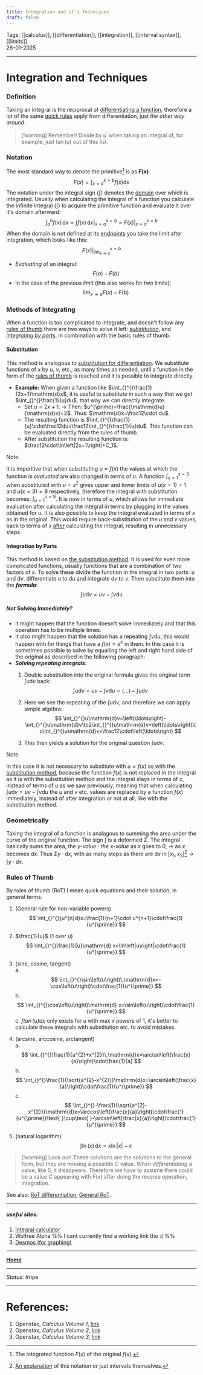 ```yaml
---
title: Integration and it's Techniques
draft: false
---
```

Tags: [[calculus]], [[differentiation]], [[integration]], [[interval syntax]], [[limits]] <br>26-01-2025

---
# Integration and Techniques
### Definition
Taking an integral is the reciprocal of [differentiating a function](Differentiation%20and%20Techniques.md), therefore a lot of  the same  [quick rules](Differentiation%20and%20Techniques.md#Rules%20of%20Thumb) apply from differentiation, just _the other way around_. 
> [!warning] Remember!
> Divide by $u^{\prime}$ when taking an integral of, for example, just $\tan{(u)}$ out of this list.

### Notation
The most standard way to denote the primitive[^primitive] is as __$F(x)$__
$$
F\left(x\right)=\int_{x=a}^{x=b}f\left(x\right)\mathrm{d}x
$$
The notation under the integral sign ($\int$) denotes the [domain](Intervals;%20Domain%20and%20Range.md#Definitions) over which is integrated. Usually when calculating the integral of a function you calculate the infinite integral ($\int$) to acquire the primitive function and evaluate it over it's domain afterward:
$$
\int_{a}^{b}f\left(x\right)\,\mathrm{d}x=\int_{}^{}f\left(x\right)\,\mathrm{d}x\Bigg|_{x=a}^{x=b}=F\left(x\right)\Bigg|_{x=a}^{x=b}
$$
When the domain is not defined at its [endpoints](Intervals;%20Domain%20and%20Range.md#Definitions)  you take the limit after integration, which looks like this:
$$
F\left(x\right)\Bigg|_{\lim_{x\to a}}^{x=b}
$$
- _Evaluating_ of an integral:
$$
F\left(a\right)-F\left(b\right)
$$
- In the case of the previous _limit_ (this also works for two limits):
$$
\lim_{x\to a}F\left(x\right)-F\left(b\right)
$$

### Methods of Integrating
When a function is too complicated to integrate, and doesn't follow any [rules of thumb](#ruules%20of%20thumb) there are two ways to solve it left: _[substitution](#substitution)_, and _[integrating by parts](#integration%20by%20parts)_, in combination with the basic rules of thumb.
#### Substitution
This method is analogous to [substitution for differentiation](Differentiation%20and%20Techniques.md#Substitution). We substitute functions of $x$ by $u$, $v$, etc., as many times as needed, until a function in the form of the [rules of thumb](#ruules%20of%20thumb) is reached and it is possible to integrate directly.

- __Example:__ When given a function like $\int_{}^{}\frac{1}{2x+1}\mathrm{d}x$, it is useful to substitute in such a way that we get $\int_{}^{}\frac{1}{u}du$, that way we can directly integrate. 
	- Set $u=2x+1$. -> Then: $u^{\prime}=\frac{\mathrm{d}u}{\mathrm{d}x}=2$. Thus: $\mathrm{d}x=\frac12\cdot du$. 
	- The resulting function is $\int_{}^{}\frac{1}{u}\cdot\frac12du=\frac12\int_{}^{}\frac{1}{u}du$. This function can be evaluated directly from the rules of thumb.
	- After substitution the resulting function is: $\frac12\cdot\ln\left|2x+1\right|+C_1$. 

> [!Note]
> It is imperitive that when substituting $u=f(x)$ the values at which the function is _evaluated_ are also changed in terms of $u$. A function $\int_{x=1}^{x=3}$ when substituted with $u=x^2$ gives upper and lower limits of $u(x=1)=1$ and $u(x=3)=9$ respectively, therefore the integral with substitution becomes: $\int_{u=1}^{u=9}$. It is now in terms of $u$, which allows for immediate evaluation after calculating the integral in terms by plugging in the values obtained for $u$.
> It _is_ also possible to keep the integral evaluated in terms of $x$ as in the original. This would require back-substitution of the $u$ and $v$ values, back to terms of $x$ <u>after</u> calculating the integral, resulting in unnecessary steps.

#### Integration by Parts
This method is based on [the substitution method](#substitution). It is used for even more complicated functions, usually functions that are a combination of two factors of $x$.
To solve these divide the function in the integral in two parts: $u$ and $\mathrm{d}v$. differentiate $u$ to $\mathrm{d}u$ and integrate $\mathrm{d}v$ to $v$.
Then substitute them into the ___formula___:
$$
\int_{}^{}u\mathrm{d}v=uv-\int_{}^{}v\mathrm{d}u
$$
##### Not Solving Immediately?
- It might happen that the function doesn't solve immediately and that this operation has to be multiple times.
- It also might happen that the solution has a repeating $\int_{}^{}v\mathrm{d}u$, this would happen with for things that have a $f\left(x\right)=e^{x}$ in them. In this case it is sometimes possible to solve by equalling the left and right hand side of the original as described in the following paragraph:
- ___Solving repeating integrals:___
	1. Double substitution into the original formula gives the original term $\int_{}^{}u\mathrm{d}v$ back:
		$$
		\int_{}^{}u\mathrm{d}v=uv-\int_{}^{}v\mathrm{d}u=\left(\ldots\right)-\int_{}^{}u\mathrm{d}v
		$$
	
	2. Here we see the repeating of the $\int_{}^{}u\mathrm{d}v$, and therefore we can apply simple algebra: 
		$$
		\int_{}^{}u\mathrm{d}v=\left(\ldots\right)-\int_{}^{}u\mathrm{d}v\to2\int_{}^{}u\mathrm{d}v=\left(\ldots\right)\to\int_{}^{}u\mathrm{d}v=\frac12\cdot\left(\ldots\right)
		$$
	
	3. This then yields a solution for the original question $\int_{}^{}u\mathrm{d}v$.
> [!Note]
> In this case it is not necessary to substitute with $u=f(x)$ as with the [substitution method](#substitution), because the function $f(x)$ is not replaced in the integral as it is with the substitution method and the integral stays in terms of $x$, instead of terms of $u$ as we saw previously, meaning that when calculating $\int_{}^{}u\mathrm{d}v=uv-\int_{}^{}v\mathrm{d}u$ the $u$ and $v$ etc. values are replaced by a function $f(x)$ immediately, instead of after integration or not at all, like with the substitution method.

### Geometrically
Taking the integral of a function is analagous to summing the area under the curve of the original function. The sign $\int$ is a deformed $\Sigma$. The integral basically sums the area, the _$y$-value_ $\cdot$ _the $x$-value_ as $x$ goes to $0$, -> as $x$ becomes $\mathrm{d}x$. Thus $\Sigma y\cdot \mathrm{d}x$, with as many steps as there are $\mathrm{d}x$ in $\left\lbrack x_1,x_2\right\rbrack$[^intervals] ->  $\int y\cdot \mathrm{d}x$. 

### Rules of Thumb
By rules of thumb (RoT) I mean quick equations and their solution, in general terms.

1. (General rule for non-variable powers) 
$$
\int_{}^{}{u^{n}d}x=\frac{1}{n+1}\cdot u^{n+1}\cdot\frac{1}{u^{\prime}}
$$

2. $\frac{1}{u}$ ($1$ over $u$) 
$$
\int_{}^{}\frac{1}{u}\mathrm{d} x=\ln\left|u\right|\cdot\frac{1}{u^{\prime}}
$$

3. (sine, cosine, tangent)<br>
	a. 
	$$
	\int_{}^{}\sin\left(u\right)\,\mathrm{d}x=-\cos\left(u\right)\cdot\frac{1}{u^{\prime}}
	$$
	b. 
	$$
	\int_{}^{}\cos\left(u\right)\mathrm{d} x=\sin\left(u\right)\cdot\frac{1}{u^{\prime}}
	$$
	c. _$\int\tan\left(u\right)\mathrm{d} x$_ only exists for $u$ with max $x$ powers of $1$, it's better to calculate these integrals with substitution etc. to avoid mistakes. 
4. (arcsine, arccosine, arctangent)<br>
	a. 
	$$
	\int_{}^{}\frac{1}{a^{2}+x^{2}}\,\mathrm{d}x=\arctan\left(\frac{x}{a}\right)\cdot\frac{1}{a}
	$$
	b. 
	$$
	\int_{}^{}\frac{1}{\sqrt{a^{2}-x^{2}}}\mathrm{d}x=\arcsin\left(\frac{x}{a}\right)\cdot\frac{1}{u^{\prime}}
	$$
	c. 
	$$
	\int_{}^{}-\frac{1}{\sqrt{a^{2}-x^{2}}}\mathrm{d}x=\arccos\left(\frac{x}{a}\right)\cdot\frac{1}{u^{\prime}}\text{ }\cup\text{ }-\arcsin\left(\frac{x}{a}\right)\cdot\frac{1}{u^{\prime}}
	$$
5. (natural logarithm)
$$
\int_{}^{}\ln\left(x\right)\,\mathrm{d}x=x\ln\left|x\right|-x
$$


> [!warning] Look out!
> These solutions are the solutions to the general form, but they are missing a possible $C$ value. When _differentiating_ a value, like $5$, it disappears. Therefore we have to assume there could be a value $C$ appearing with $F(x)$ after doing the reverse operation, integration.

See also: [RoT differentiation](Differentiation%20and%20Techniques.md#Rules%20of%20Thumb), [General RoT](quick%20math%20equations.md).





---





##### useful sites:
1. [Integral calculator](https://www.integral-calculator.com/)
2. Wolfree Alpha %% I cant currently find a working link tho :( %%
3. [Desmos (for graphing)](https://www.desmos.com/calculator)





---
__[Home](!%20Learning%20Overview%20(Calculus%20I).md)__

---
_Status:_ #ripe

---
# References:
[^primitive]: The integrated function $F(x)$ of the original $f(x)$.
[^intervals]: [An explanation](Intervals;%20Domain%20and%20Range.md) of this notation or just intervals themselves.
1. Openstax, _Calculus Volume 1_, [link](https://openstax.org/details/books/calculus-volume-1)
2. Openstax, _Calculus Volume 2_, [link](https://openstax.org/details/books/calculus-volume-2)
3. Openstax, _Calculus Volume 3_, [link](https://openstax.org/details/books/calculus-volume-3)
